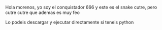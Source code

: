 Hola morenos, yo soy el conquistador 666 y este es el snake cutre, pero cutre cutre que ademas es muy feo

Lo podeis descargar y ejecutar directamente si teneis python
